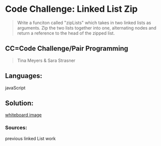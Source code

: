 # Code Challenge: Linked List Zip

 > Write a funciton called "zipLists" which takes in two linked lists as arguments. Zip the two lists together into one, alternating nodes and return a reference to the head of the zipped list.

## CC=Code Challenge/Pair Programming

> Tina Meyers & Sara Strasner

## Languages:

javaScript

## Solution:

[whiteboard image](../assets/llZip.png)

### Sources:

previous linked List work

